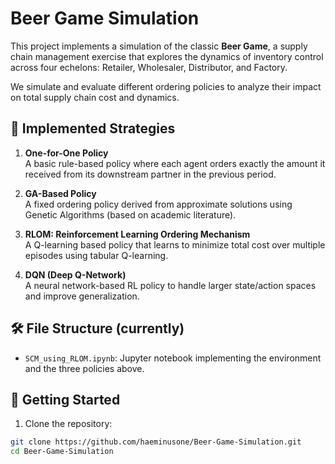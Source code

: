 # Beer Game Simulation

This project implements a simulation of the classic **Beer Game**, a supply chain management exercise that explores the dynamics of inventory control across four echelons: Retailer, Wholesaler, Distributor, and Factory.

We simulate and evaluate different ordering policies to analyze their impact on total supply chain cost and dynamics.

## 📌 Implemented Strategies

1. **One-for-One Policy**  
   A basic rule-based policy where each agent orders exactly the amount it received from its downstream partner in the previous period.

2. **GA-Based Policy**  
   A fixed ordering policy derived from approximate solutions using Genetic Algorithms (based on academic literature).

3. **RLOM: Reinforcement Learning Ordering Mechanism**  
   A Q-learning based policy that learns to minimize total cost over multiple episodes using tabular Q-learning.

4. **DQN (Deep Q-Network)**  
   A neural network-based RL policy to handle larger state/action spaces and improve generalization.

## 🛠 File Structure (currently)

- `SCM_using_RLOM.ipynb`: Jupyter notebook implementing the environment and the three policies above.

## 🚀 Getting Started

1. Clone the repository:

```bash
git clone https://github.com/haeminusone/Beer-Game-Simulation.git
cd Beer-Game-Simulation
